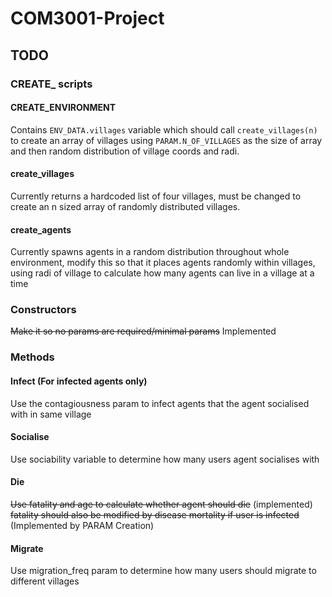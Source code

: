 # COM3001-Project
## TODO
### CREATE_ scripts
#### CREATE_ENVIRONMENT
Contains `ENV_DATA.villages` variable which should call `create_villages(n)` to create an array of villages using `PARAM.N_OF_VILLAGES` as the size of array and then random distribution of village coords and radi.
#### create_villages
Currently returns a hardcoded list of four villages, must be changed to create an n sized array of randomly distributed villages.
#### create_agents
Currently spawns agents in a random distribution throughout whole environment, modify this so that it places agents randomly within villages, using radi of village to calculate how many agents can live in a village at a time
### Constructors
~~Make it so no params are required/minimal params~~ Implemented
### Methods
#### Infect (For infected agents only)
Use the contagiousness param to infect agents that the agent socialised with in same village
#### Socialise
Use sociability variable to determine how many users agent socialises with
#### Die
~~Use fatality and age to calculate whether agent should die~~ (implemented) ~~fatality should also be modified by disease mortality if user is infected~~ (Implemented by PARAM Creation)
#### Migrate
Use migration_freq param to determine how many users should migrate to different villages
